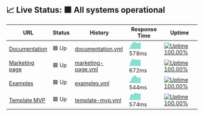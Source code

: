 ## 📈 Live Status: <!--live status--> **🟩 All systems operational**

<!--start: status pages-->
<!-- This summary is generated by Upptime (https://github.com/upptime/upptime) -->
<!-- Do not edit this manually, your changes will be overwritten -->

| URL                                                    | Status | History                                                                                                       | Response Time                                                                       | Uptime                                                                                                                                                                                                                                             |
| ------------------------------------------------------ | ------ | ------------------------------------------------------------------------------------------------------------- | ----------------------------------------------------------------------------------- | -------------------------------------------------------------------------------------------------------------------------------------------------------------------------------------------------------------------------------------------------- |
| [Documentation](https://documentation.platformos.com/) | 🟩 Up  | [documentation.yml](https://github.com/pavelloz/instances-uptimez/commits/master/history/documentation.yml)   | <img alt="Response time graph" src="./graphs/documentation.png" height="20"> 578ms  | [![Uptime 100.00%](https://img.shields.io/endpoint?url=https%3A%2F%2Fraw.githubusercontent.com%2Fpavelloz%2Finstances-uptimez%2Fmaster%2Fapi%2Fdocumentation%2Fuptime.json)](https://pavelloz.github.io/instances-uptimez/history/documentation)   |
| [Marketing page](https://www.platformos.com/)          | 🟩 Up  | [marketing-page.yml](https://github.com/pavelloz/instances-uptimez/commits/master/history/marketing-page.yml) | <img alt="Response time graph" src="./graphs/marketing-page.png" height="20"> 672ms | [![Uptime 100.00%](https://img.shields.io/endpoint?url=https%3A%2F%2Fraw.githubusercontent.com%2Fpavelloz%2Finstances-uptimez%2Fmaster%2Fapi%2Fmarketing-page%2Fuptime.json)](https://pavelloz.github.io/instances-uptimez/history/marketing-page) |
| [Examples](https://examples.platform-os.com/)          | 🟩 Up  | [examples.yml](https://github.com/pavelloz/instances-uptimez/commits/master/history/examples.yml)             | <img alt="Response time graph" src="./graphs/examples.png" height="20"> 544ms       | [![Uptime 100.00%](https://img.shields.io/endpoint?url=https%3A%2F%2Fraw.githubusercontent.com%2Fpavelloz%2Finstances-uptimez%2Fmaster%2Fapi%2Fexamples%2Fuptime.json)](https://pavelloz.github.io/instances-uptimez/history/examples)             |
| [Template MVP](https://getmarketplace.co)              | 🟩 Up  | [template-mvp.yml](https://github.com/pavelloz/instances-uptimez/commits/master/history/template-mvp.yml)     | <img alt="Response time graph" src="./graphs/template-mvp.png" height="20"> 574ms   | [![Uptime 100.00%](https://img.shields.io/endpoint?url=https%3A%2F%2Fraw.githubusercontent.com%2Fpavelloz%2Finstances-uptimez%2Fmaster%2Fapi%2Ftemplate-mvp%2Fuptime.json)](https://pavelloz.github.io/instances-uptimez/history/template-mvp)     |

<!--end: status pages-->
